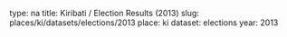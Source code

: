 type: na
title: Kiribati / Election Results (2013)
slug: places/ki/datasets/elections/2013
place: ki
dataset: elections
year: 2013
